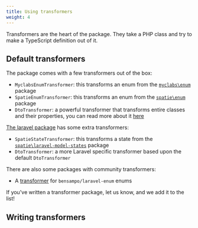 ```yaml
---
title: Using transformers 
weight: 4
---
```


Transformers are the heart of the package. They take a PHP class and try to make a TypeScript definition out of it.

## Default transformers

The package comes with a few transformers out of the box:

- `MyclabsEnumTransformer`: this transforms an enum from the [`myclabs\enum`](https://github.com/myclab/enum) package
- `SpatieEnumTransformer`: this transforms an enum from the [`spatie\enum`](https://github.com/spatie/enum) package
- `DtoTransformer`: a powerful transformer that transforms entire classes and their properties, you can read more about
  it [here](https://docs.spatie.be/typescript-transformer/v2/dtos/transforming/)

[The laravel package](/docs/typescript-transformer/v2/laravel/installation-and-setup) has some extra transformers:

- `SpatieStateTransformer`: this transforms a state from
  the [`spatie\laravel-model-states`](https://github.com/spatie/laravel-model-status) package
- `DtoTransformer`: a more Laravel specific transformer based upon the default `DtoTransformer`

There are also some packages with community transformers:

- A [transformer](https://github.com/wt-health/laravel-enum-transformer) for `bensampo/laravel-enum` enums

If you've written a transformer package, let us know, and we add it to the list!

## Writing transformers

